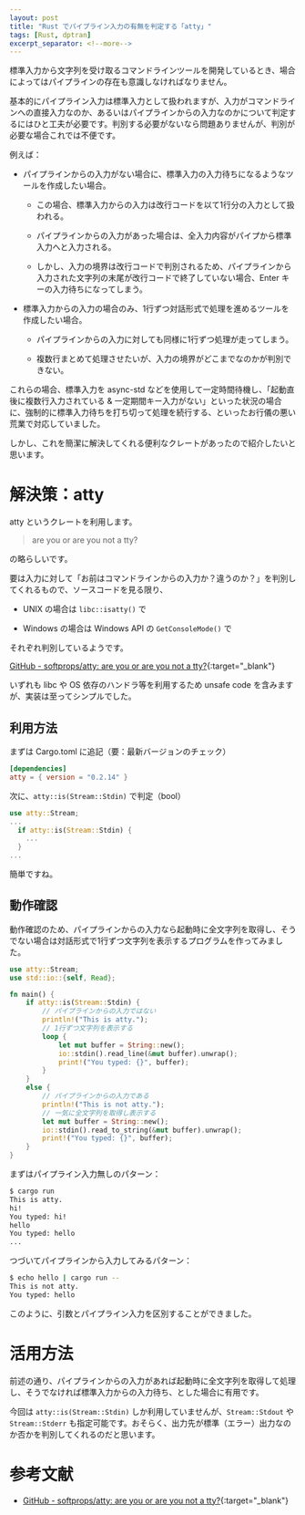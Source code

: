 ```yaml
---
layout: post
title: "Rust でパイプライン入力の有無を判定する「atty」"
tags: [Rust, dptran]
excerpt_separator: <!--more-->
---
```


標準入力から文字列を受け取るコマンドラインツールを開発しているとき、場合によってはパイプラインの存在も意識しなければなりません。

基本的にパイプライン入力は標準入力として扱われますが、入力がコマンドラインへの直接入力なのか、あるいはパイプラインからの入力なのかについて判定するにはひと工夫が必要です。判別する必要がないなら問題ありませんが、判別が必要な場合これでは不便です。

例えば：

- パイプラインからの入力がない場合に、標準入力の入力待ちになるようなツールを作成したい場合。
  
  - この場合、標準入力からの入力は改行コードを以て1行分の入力として扱われる。
  
  - パイプラインからの入力があった場合は、全入力内容がパイプから標準入力へと入力される。
  
  - しかし、入力の境界は改行コードで判別されるため、パイプラインから入力された文字列の末尾が改行コードで終了していない場合、Enter キーの入力待ちになってしまう。

- 標準入力からの入力の場合のみ、1行ずつ対話形式で処理を進めるツールを作成したい場合。
  
  - パイプラインからの入力に対しても同様に1行ずつ処理が走ってしまう。
  
  - 複数行まとめて処理させたいが、入力の境界がどこまでなのかが判別できない。

これらの場合、標準入力を async-std などを使用して一定時間待機し、「起動直後に複数行入力されている & 一定期間キー入力がない」といった状況の場合に、強制的に標準入力待ちを打ち切って処理を続行する、といったお行儀の悪い荒業で対応していました。

しかし、これを簡潔に解決してくれる便利なクレートがあったので紹介したいと思います。

<!--more-->

# 解決策：atty

atty というクレートを利用します。

> are you or are you not a tty?

の略らしいです。

要は入力に対して「お前はコマンドラインからの入力か？違うのか？」を判別してくれるもので、ソースコードを見る限り、

- UNIX の場合は ``libc::isatty()`` で

- Windows の場合は Windows API の ``GetConsoleMode()`` で

それぞれ判別しているようです。

[GitHub - softprops/atty: are you or are you not a tty?](https://github.com/softprops/atty){:target="_blank"}

いずれも libc や OS 依存のハンドラ等を利用するため unsafe code を含みますが、実装は至ってシンプルでした。

## 利用方法

まずは Cargo.toml に追記（要：最新バージョンのチェック）

```toml
[dependencies]
atty = { version = "0.2.14" }
```

次に、``atty::is(Stream::Stdin)`` で判定（bool）

```rust
use atty::Stream;
...
  if atty::is(Stream::Stdin) {
    ...
  }
...
```

簡単ですね。

## 動作確認

動作確認のため、パイプラインからの入力なら起動時に全文字列を取得し、そうでない場合は対話形式で1行ずつ文字列を表示するプログラムを作ってみました。

```rust
use atty::Stream;
use std::io::{self, Read};

fn main() {
    if atty::is(Stream::Stdin) {
        // パイプラインからの入力ではない
        println!("This is atty.");
        // 1行ずつ文字列を表示する
        loop {
            let mut buffer = String::new();
            io::stdin().read_line(&mut buffer).unwrap();
            print!("You typed: {}", buffer);
        }
    }
    else {
        // パイプラインからの入力である
        println!("This is not atty.");
        // 一気に全文字列を取得し表示する
        let mut buffer = String::new();
        io::stdin().read_to_string(&mut buffer).unwrap();
        print!("You typed: {}", buffer);
    }
}
```

まずはパイプライン入力無しのパターン：

```bash
$ cargo run
This is atty.
hi!
You typed: hi!
hello
You typed: hello
...
```

つづいてパイプラインから入力してみるパターン：

```bash
$ echo hello | cargo run --
This is not atty.
You typed: hello
```

このように、引数とパイプライン入力を区別することができました。

# 活用方法

前述の通り、パイプラインからの入力があれば起動時に全文字列を取得して処理し、そうでなければ標準入力からの入力待ち、とした場合に有用です。

今回は ``atty::is(Stream::Stdin)`` しか利用していませんが、``Stream::Stdout`` や ``Stream::Stderr`` も指定可能です。おそらく、出力先が標準（エラー）出力なのか否かを判別してくれるのだと思います。

# 参考文献

- [GitHub - softprops/atty: are you or are you not a tty?](https://github.com/softprops/atty/tree/master){:target="_blank"}
